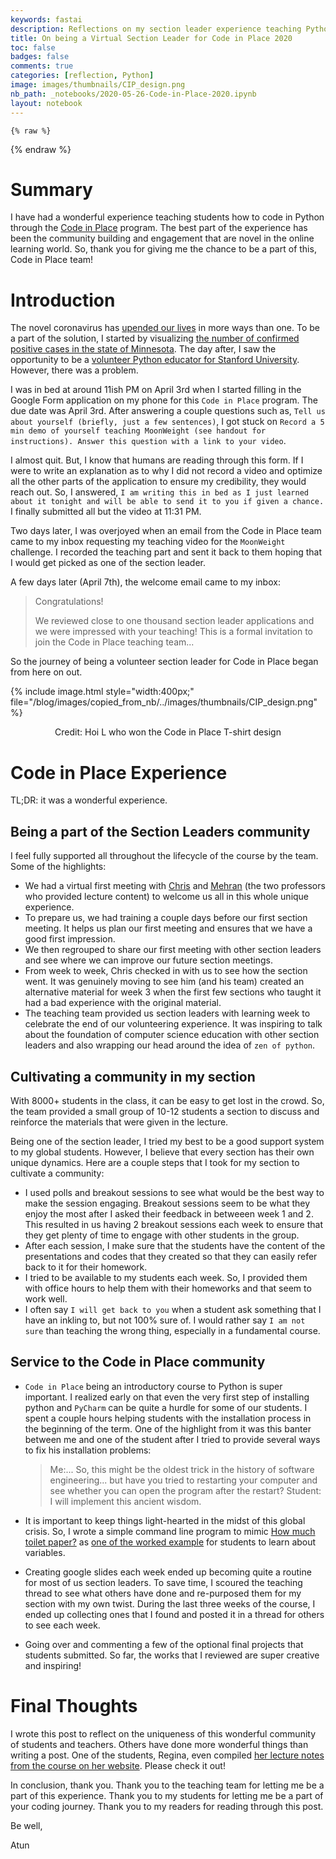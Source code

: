 ```yaml
---
keywords: fastai
description: Reflections on my section leader experience teaching Python through Code in Place program sponsored by Stanford University  
title: On being a Virtual Section Leader for Code in Place 2020  
toc: false  
badges: false  
comments: true  
categories: [reflection, Python]  
image: images/thumbnails/CIP_design.png  
nb_path: _notebooks/2020-05-26-Code-in-Place-2020.ipynb
layout: notebook
---
```


<!--
#################################################
### THIS FILE WAS AUTOGENERATED! DO NOT EDIT! ###
#################################################
# file to edit: _notebooks/2020-05-26-Code-in-Place-2020.ipynb
-->

<div class="container" id="notebook-container">
        
    {% raw %}
    
<div class="cell border-box-sizing code_cell rendered">

</div>
    {% endraw %}

<div class="cell border-box-sizing text_cell rendered"><div class="inner_cell">
<div class="text_cell_render border-box-sizing rendered_html">
<h1 id="Summary">Summary<a class="anchor-link" href="#Summary"> </a></h1><p>I have had a wonderful experience teaching students how to code in Python through the <a href="https://engineering.stanford.edu/news/free-coding-education-time-covid-19">Code in Place</a> program. The best part of the experience has been the community building and engagement that are novel in the online learning world. So, thank you for giving me the chance to be a part of this, Code in Place team!</p>

</div>
</div>
</div>
<div class="cell border-box-sizing text_cell rendered"><div class="inner_cell">
<div class="text_cell_render border-box-sizing rendered_html">
<h1 id="Introduction">Introduction<a class="anchor-link" href="#Introduction"> </a></h1><p>The novel coronavirus has <a href="https://www.wired.com/story/an-oral-history-of-the-day-everything-changed-coronavirus/">upended our lives</a> in more ways than one. To be a part of the solution, I started by visualizing <a href="https://atunanggara.github.io/blog/jupyter/covid-19/altair/2020/04/02/covid-19-dataset.html">the number of confirmed positive cases in the state of Minnesota</a>. The day after, I saw the opportunity to be a <a href="https://engineering.stanford.edu/news/free-coding-education-time-covid-19">volunteer Python educator for Stanford University</a>. However, there was a problem.</p>
<p>I was in bed at around 11ish PM on April 3rd when I started filling in the Google Form application on my phone for this <code>Code in Place</code> program. The due date was April 3rd. After answering a couple questions such as, <code>Tell us about yourself (briefly, just a few sentences)</code>, I got stuck on <code>Record a 5 min demo of yourself teaching MoonWeight (see handout for instructions). Answer this question with a link to your video</code>.</p>
<p>I almost quit. But, I know that humans are reading through this form. If I were to write an explanation as to why I did not record a video and optimize all the other parts of the application to ensure my credibility, they would reach out. So, I answered, <code>I am writing this in bed as I just learned about it tonight and will be able to send it to you if given a chance.</code> I finally submitted all but the video at 11:31 PM.</p>
<p>Two days later, I was overjoyed when an email from the Code in Place team came to my inbox requesting my teaching video for the <code>MoonWeight</code> challenge. I recorded the teaching part and sent it back to them hoping that I would get picked as one of the section leader.</p>
<p>A few days later (April 7th), the welcome email came to my inbox:</p>
<blockquote><p>Congratulations!</p>
<p>We reviewed close to one thousand section leader applications and we were impressed with your teaching! This is a formal invitation to join the Code in Place teaching team...</p>
</blockquote>
<p>So the journey of being a volunteer section leader for Code in Place began from here on out.</p>
<p>{% include image.html style="width:400px;" file="/blog/images/copied_from_nb/../images/thumbnails/CIP_design.png" %}  <p style="text-align: center;"> Credit: Hoi L who won the Code in Place T-shirt design</p></p>

</div>
</div>
</div>
<div class="cell border-box-sizing text_cell rendered"><div class="inner_cell">
<div class="text_cell_render border-box-sizing rendered_html">
<h1 id="Code-in-Place-Experience">Code in Place Experience<a class="anchor-link" href="#Code-in-Place-Experience"> </a></h1><p>TL;DR: it was a wonderful experience.</p>
<h2 id="Being-a-part-of-the-Section-Leaders-community">Being a part of the Section Leaders community<a class="anchor-link" href="#Being-a-part-of-the-Section-Leaders-community"> </a></h2><p>I feel fully supported all throughout the lifecycle of the course by the team. Some of the highlights:</p>
<ul>
<li>We had a virtual first meeting with <a href="https://stanford.edu/~cpiech/bio/index.html">Chris</a> and <a href="http://robotics.stanford.edu/~sahami/bio.html">Mehran</a> (the two professors who provided lecture content) to welcome us all in this whole unique experience.  </li>
<li>To prepare us, we had training a couple days before our first section meeting. It helps us plan our first meeting and ensures that we have a good first impression.  </li>
<li>We then regrouped to share our first meeting with other section leaders and see where we can improve our future section meetings.    </li>
<li>From week to week, Chris checked in with us to see how the section went. It was genuinely moving to see him (and his team) created an alternative material for week 3 when the first few sections who taught it had a bad experience with the original material.  </li>
<li>The teaching team provided us section leaders with learning week to celebrate the end of our volunteering experience. It was inspiring to talk about the foundation of computer science education with other section leaders and also wrapping our head around the idea of <code>zen of python</code>.  </li>
</ul>
<h2 id="Cultivating-a-community-in-my-section">Cultivating a community in my section<a class="anchor-link" href="#Cultivating-a-community-in-my-section"> </a></h2><p>With 8000+ students in the class, it can be easy to get lost in the crowd. So, the team provided a small group of 10-12 students a section to discuss and reinforce the materials that were given in the lecture.</p>
<p>Being one of the section leader, I tried my best to be a good support system to my global students. However, I believe that every section has their own unique dynamics. Here are a couple steps that I took for my section to cultivate a community:</p>
<ul>
<li>I used polls and breakout sessions to see what would be the best way to make the session engaging. Breakout sessions seem to be what they enjoy the most after I asked their feedback in betweeen week 1 and 2. This resulted in us having 2 breakout sessions each week to ensure that they get plenty of time to engage with other students in the group.  </li>
<li>After each session, I make sure that the students have the content of the presentations and codes that they created so that they can easily refer back to it for their homework.  </li>
<li>I tried to be available to my students each week. So, I provided them with office hours to help them with their homeworks and that seem to work well.  </li>
<li>I often say <code>I will get back to you</code> when a student ask something that I have an inkling to, but not 100% sure of. I would rather say <code>I am not sure</code> than teaching the wrong thing, especially in a fundamental course.  </li>
</ul>
<h2 id="Service-to-the-Code-in-Place-community">Service to the Code in Place community<a class="anchor-link" href="#Service-to-the-Code-in-Place-community"> </a></h2><ul>
<li><code>Code in Place</code> being an introductory course to Python is super important. I realized early on that even the very first step of installing python and <code>PyCharm</code> can be quite a hurdle for some of our students. I spent a couple hours helping students with the installation process in the beginning of the term. One of the highlight from it was this banter between me and one of the student after I tried to provide several ways to fix his installation problems:  <blockquote><p>Me:... So, this might be the oldest trick in the history of software engineering... but have you tried to restarting your computer and see whether you can open the program after the restart?    Student: I will implement this ancient wisdom.</p>
</blockquote>
</li>
</ul>
<ul>
<li><p>It is important to keep things light-hearted in the midst of this global crisis. So, I wrote a simple command line program to mimic <a href="https://howmuchtoiletpaper.com/">How much toilet paper?</a> as <a href="https://compedu.stanford.edu/codeinplace/v1/#/example/how-much-TP">one of the worked example</a> for students to learn about variables.</p>
</li>
<li><p>Creating google slides each week ended up becoming quite a routine for most of us section leaders. To save time, I scoured the teaching thread to see what others have done and re-purposed them for my section with my own twist. During the last three weeks of the course, I ended up collecting ones that I found and posted it in a thread for others to see each week.</p>
</li>
<li><p>Going over and commenting a few of the optional final projects that students submitted. So far, the works that I reviewed are super creative and inspiring!</p>
</li>
</ul>

</div>
</div>
</div>
<div class="cell border-box-sizing text_cell rendered"><div class="inner_cell">
<div class="text_cell_render border-box-sizing rendered_html">
<h1 id="Final-Thoughts">Final Thoughts<a class="anchor-link" href="#Final-Thoughts"> </a></h1><p>I wrote this post to reflect on the uniqueness of this wonderful community of students and teachers. Others have done more wonderful things than writing a post. One of the students, Regina, even compiled <a href="https://www.rpgbx.com/python">her lecture notes from the course on her website</a>. Please check it out!</p>
<p>In conclusion, thank you. Thank you to the teaching team for letting me be a part of this experience. Thank you to my students for letting me be a part of your coding journey. Thank you to my readers for reading through this post.</p>
<p>Be well,</p>
<p>Atun</p>

</div>
</div>
</div>
</div>
 

